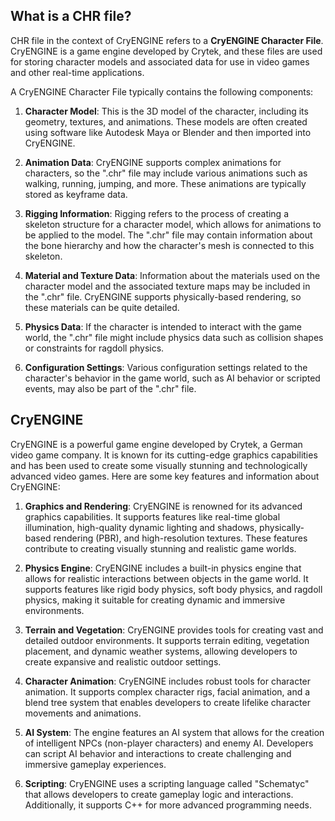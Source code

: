 ## What is a CHR file?

CHR file in the context of CryENGINE refers to a **CryENGINE Character File**. CryENGINE is a game engine developed by Crytek, and these files are used for storing character models and associated data for use in video games and other real-time applications.

A CryENGINE Character File typically contains the following components:

1.  **Character Model**: This is the 3D model of the character, including its geometry, textures, and animations. These models are often created using software like Autodesk Maya or Blender and then imported into CryENGINE.
    
2.  **Animation Data**: CryENGINE supports complex animations for characters, so the ".chr" file may include various animations such as walking, running, jumping, and more. These animations are typically stored as keyframe data.
    
3.  **Rigging Information**: Rigging refers to the process of creating a skeleton structure for a character model, which allows for animations to be applied to the model. The ".chr" file may contain information about the bone hierarchy and how the character's mesh is connected to this skeleton.
    
4.  **Material and Texture Data**: Information about the materials used on the character model and the associated texture maps may be included in the ".chr" file. CryENGINE supports physically-based rendering, so these materials can be quite detailed.
    
5.  **Physics Data**: If the character is intended to interact with the game world, the ".chr" file might include physics data such as collision shapes or constraints for ragdoll physics.
    
6.  **Configuration Settings**: Various configuration settings related to the character's behavior in the game world, such as AI behavior or scripted events, may also be part of the ".chr" file.

## CryENGINE

CryENGINE is a powerful game engine developed by Crytek, a German video game company. It is known for its cutting-edge graphics capabilities and has been used to create some visually stunning and technologically advanced video games. Here are some key features and information about CryENGINE:

1.  **Graphics and Rendering**: CryENGINE is renowned for its advanced graphics capabilities. It supports features like real-time global illumination, high-quality dynamic lighting and shadows, physically-based rendering (PBR), and high-resolution textures. These features contribute to creating visually stunning and realistic game worlds.
    
2.  **Physics Engine**: CryENGINE includes a built-in physics engine that allows for realistic interactions between objects in the game world. It supports features like rigid body physics, soft body physics, and ragdoll physics, making it suitable for creating dynamic and immersive environments.
    
3.  **Terrain and Vegetation**: CryENGINE provides tools for creating vast and detailed outdoor environments. It supports terrain editing, vegetation placement, and dynamic weather systems, allowing developers to create expansive and realistic outdoor settings.
    
4.  **Character Animation**: CryENGINE includes robust tools for character animation. It supports complex character rigs, facial animation, and a blend tree system that enables developers to create lifelike character movements and animations.
    
5.  **AI System**: The engine features an AI system that allows for the creation of intelligent NPCs (non-player characters) and enemy AI. Developers can script AI behavior and interactions to create challenging and immersive gameplay experiences.
       
6.  **Scripting**: CryENGINE uses a scripting language called "Schematyc" that allows developers to create gameplay logic and interactions. Additionally, it supports C++ for more advanced programming needs.
    
